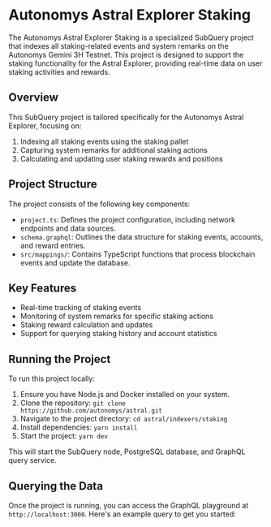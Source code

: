 # Autonomys Astral Explorer Staking

The Autonomys Astral Explorer Staking is a specialized SubQuery project that indexes all staking-related events and system remarks on the Autonomys Gemini 3H Testnet. This project is designed to support the staking functionality for the Astral Explorer, providing real-time data on user staking activities and rewards.

## Overview

This SubQuery project is tailored specifically for the Autonomys Astral Explorer, focusing on:

1. Indexing all staking events using the staking pallet
2. Capturing system remarks for additional staking actions
3. Calculating and updating user staking rewards and positions

## Project Structure

The project consists of the following key components:

- `project.ts`: Defines the project configuration, including network endpoints and data sources.
- `schema.graphql`: Outlines the data structure for staking events, accounts, and reward entries.
- `src/mappings/`: Contains TypeScript functions that process blockchain events and update the database.

## Key Features

- Real-time tracking of staking events
- Monitoring of system remarks for specific staking actions
- Staking reward calculation and updates
- Support for querying staking history and account statistics

## Running the Project

To run this project locally:

1. Ensure you have Node.js and Docker installed on your system.
2. Clone the repository: `git clone https://github.com/autonomys/astral.git`
3. Navigate to the project directory: `cd astral/indexers/staking`
4. Install dependencies: `yarn install`
5. Start the project: `yarn dev`

This will start the SubQuery node, PostgreSQL database, and GraphQL query service.

## Querying the Data

Once the project is running, you can access the GraphQL playground at `http://localhost:3000`. Here's an example query to get you started:
